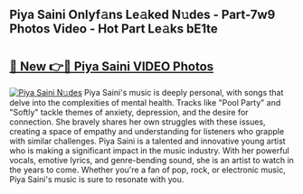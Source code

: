 ## Piya Saini Onlyf𝚊ns Le𝚊ked N𝚞des - Part-7w9 Photos Video - Hot Part Le𝚊ks bE1te

# <h2><a href="http://ac29154.deff.icu/?id=Piya+Saini">🔗 New 👉🔴 Piya Saini VIDEO Photos</a></h2>

[![Piya Saini N𝚞des](https://i.imgur.com/rIISA9y.gif)](http://ac29154.deff.icu/?id=Piya+Saini)
Piya Saini's music is deeply personal, with songs that delve into the complexities of mental health. Tracks like "Pool Party" and "Softly" tackle themes of anxiety, depression, and the desire for connection. She bravely shares her own struggles with these issues, creating a space of empathy and understanding for listeners who grapple with similar challenges. Piya Saini is a talented and innovative young artist who is making a significant impact in the music industry. With her powerful vocals, emotive lyrics, and genre-bending sound, she is an artist to watch in the years to come. Whether you're a fan of pop, rock, or electronic music, Piya Saini's music is sure to resonate with you.
